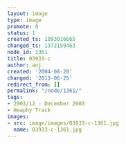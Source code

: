 ```yaml
---
layout: image
type: image
promote: 0
status: 1
created_ts: 1093016665
changed_ts: 1372159463
node_id: 1361
title: 03933-c
author: anj
created: '2004-08-20'
changed: '2013-06-25'
redirect_from: []
permalink: "/node/1361/"
tags:
- 2003/12 - December 2003
- Heaphy Track
images:
- src: image/images/03933-c-1361.jpg
  name: 03933-c-1361.jpg
---
```


